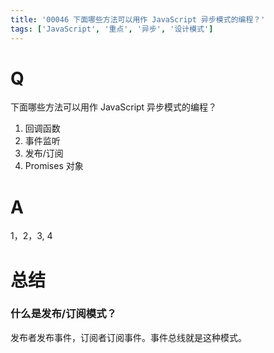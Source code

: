 ```yaml
---
title: '00046 下面哪些方法可以用作 JavaScript 异步模式的编程？'
tags: ['JavaScript', '重点', '异步', '设计模式']
---
```


# Q

下面哪些方法可以用作 JavaScript 异步模式的编程？

1. 回调函数
2. 事件监听
3. 发布/订阅
4. Promises 对象

# A

1，2，3, 4

# 总结

### 什么是发布/订阅模式？

发布者发布事件，订阅者订阅事件。事件总线就是这种模式。

<script>
  // 手写一个事件总线
  const Bus = {
    events: {},
    on (event, callback) {
      this.events[event] = this.events[event] || []
      this.events[event].push(callback)
    },
    emit (event, ...args) {
      if (!this.events[event]?.length) return
      for (let i = 0; i < this.events[event].length; i++) {
        const callback = this.events[event][i]
        callback?.(...args)
      }
    },
    off (event, callback) {
      if (!this.events[event]?.length) return
      this.events[event] = this.events[event].filter(x => x !== callback)
    },
  }
  
</script>